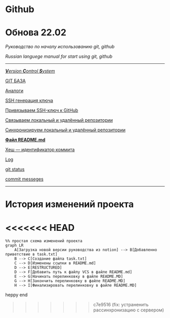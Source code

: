 # Github
# Обнова 22.02
*Руководство по началу использованию git, github* 

*Russian languege manual for start using git, github*

---

[***V**ersion **C**ontrol **S**ystem*](https://github.com/ojlogic/GIT_PROJ_1/blob/main/data/Version%20Control%20System.md)

[GIT БАЗА](https://github.com/ojlogic/GIT_PROJ_1/blob/main/data/GIT%20%D0%91%D0%90%D0%97%D0%90.md)

[Аналоги](https://github.com/ojlogic/GIT_PROJ_1/blob/main/data/%D0%90%D0%BD%D0%B0%D0%BB%D0%BE%D0%B3%D0%B8.md)

[SSH генерация ключа](https://github.com/ojlogic/GIT_PROJ_1/blob/main/data/SSH%20%D0%B3%D0%B5%D0%BD%D0%B5%D1%80%D0%B0%D1%86%D0%B8%D1%8F%20%D0%BA%D0%BB%D1%8E%D1%87%D0%B0.md)

[Привязываем SSH-ключ к GitHub](https://github.com/ojlogic/GIT_PROJ_1/blob/main/data/%D0%9F%D1%80%D0%B8%D0%B2%D1%8F%D0%B7%D1%8B%D0%B2%D0%B0%D0%B5%D0%BC%20SSH-%D0%BA%D0%BB%D1%8E%D1%87%20%D0%BA%20GitHub.md)

[Связываем локальный и удалённый репозитории](https://github.com/ojlogic/GIT_PROJ_1/blob/main/data/%D0%A1%D0%B2%D1%8F%D0%B7%D1%8B%D0%B2%D0%B0%D0%B5%D0%BC%20%D0%BB%D0%BE%D0%BA%D0%B0%D0%BB%D1%8C%D0%BD%D1%8B%D0%B9%20%D0%B8%20%D1%83%D0%B4%D0%B0%D0%BB%D1%91%D0%BD%D0%BD%D1%8B%D0%B9%20%D1%80%D0%B5%D0%BF%D0%BE%D0%B7%D0%B8%D1%82%D0%BE%D1%80%D0%B8%D0%B8.md)

[Синхронизируем локальный и удалённый репозитории](https://github.com/ojlogic/GIT_PROJ_1/blob/main/data/%D0%A1%D0%B8%D0%BD%D1%85%D1%80%D0%BE%D0%BD%D0%B8%D0%B7%D0%B8%D1%80%D1%83%D0%B5%D0%BC%20%D0%BB%D0%BE%D0%BA%D0%B0%D0%BB%D1%8C%D0%BD%D1%8B%D0%B9%20%D0%B8%20%D1%83%D0%B4%D0%B0%D0%BB%D1%91%D0%BD%D0%BD%D1%8B%D0%B9%20%D1%80%D0%B5%D0%BF%D0%BE%D0%B7%D0%B8%D1%82%D0%BE%D1%80%D0%B8.md)

[**Файл README.md**](https://github.com/ojlogic/GIT_PROJ_1/blob/main/data/%D0%A4%D0%B0%D0%B9%D0%BB%20README.md.md)

[Хеш — идентификатор коммита](https://github.com/ojlogic/GIT_PROJ_1/blob/main/data/%D0%A5%D0%B5%D1%88%20%E2%80%94%20%D0%B8%D0%B4%D0%B5%D0%BD%D1%82%D0%B8%D1%84%D0%B8%D0%BA%D0%B0%D1%82%D0%BE%D1%80%20%D0%BA%D0%BE%D0%BC%D0%BC%D0%B8%D1%82%D0%B0.md)

[Log](https://github.com/ojlogic/GIT_PROJ_1/blob/main/data/Log.md)

[git status](https://github.com/ojlogic/GIT_PROJ_1/blob/main/data/git%20status.md)

[commit messeges](https://github.com/ojlogic/GIT_PROJ_1/blob/main/data/commit%20messeges.md)

---

# История изменений проекта

<<<<<<< HEAD
=======
```mermaid
%% простая схема изменений проекта
graph LR
    A[Загрузка новой версии руководства из notion] --> B[Добавленно приветствие в task.txt]
    B --> C[Создание файла task.txt]
    C --> D[Изменены ссылки в README.md]
    D --> E[RESTRUCTURED]
    D --> F[Добавить путь к файлу VCS в файле README.md]
    E --> G[Начинать перелинковку в файле README.MD]
    G --> H[Закончить перелинковку в файле README.MD]
    H --> I[Финализировать перелинковку в файле README.MD]
```

heppy end
>>>>>>> c7e9516 (fix: устраненить рассинхронизацию с сервером)
